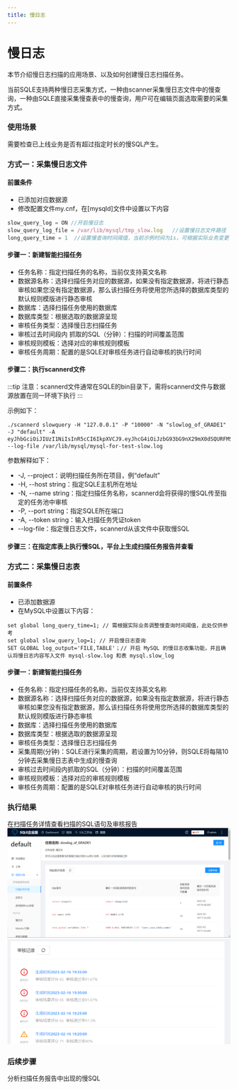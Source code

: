 ```yaml
---
title: 慢日志
---
```


# 慢日志
本节介绍慢日志扫描的应用场景、以及如何创建慢日志扫描任务。

当前SQLE支持两种慢日志采集方式，一种由scanner采集慢日志文件中的慢查询，一种由SQLE直接采集慢查表中的慢查询，用户可在编辑页面选取需要的采集方式。

### 使用场景
需要检查已上线业务是否有超过指定时长的慢SQL产生。


### 方式一：采集慢日志文件

#### 前置条件
* 已添加对应数据源
* 修改配置文件my.cnf，在[mysqld]文件中设置以下内容
```jsx title="[mysqld]"
slow_query_log = ON //开启慢日志
slow_query_log_file = /var/lib/mysql/tmp_slow.log   //设置慢日志文件路径
long_query_time = 1  //设置慢查询时间阈值，当前示例时间为1s，可根据实际业务变更
```

#### 步骤一：新建智能扫描任务
* 任务名称：指定扫描任务的名称，当前仅支持英文名称
* 数据源名称：选择扫描任务对应的数据源，如果没有指定数据源，将进行静态审核如果您没有指定数据源，那么该扫描任务将使用您所选择的数据库类型的默认规则模版进行静态审核
* 数据库：选择扫描任务使用的数据库
* 数据库类型：根据选取的数据源呈现
* 审核任务类型：选择慢日志扫描任务
* 审核过去时间段内 抓取的SQL（分钟）：扫描的时间覆盖范围
* 审核规则模板：选择对应的审核规则模板
* 审核任务周期：配置的是SQLE对审核任务进行自动审核的执行时间


#### 步骤二：执行scannerd文件
:::tip
注意：scannerd文件通常在SQLE的bin目录下，需将scannerd文件与数据源放置在同一环境下执行
::: 

示例如下：

```
./scannerd slowquery -H "127.0.0.1" -P "10000" -N "slowlog_of_GRADE1" -J "default" -A eyJhbGciOiJIUzI1NiIsInR5cCI6IkpXVCJ9.eyJhcG4iOiJzbG93bG9nX29mX0dSQURFMSIsImV4cCI6MTcwODA3MjMzNSwibmFtZSI6ImFkbWluIn0.ArU5HpU7aSSVrRutxSAwRFYahSx0_4RNzD4KB6LTfpM --log-file /var/lib/mysql/mysql-for-test-slow.log
```

参数解释如下：

* -J, --project：说明扫描任务所在项目，例“default”
* -H, --host string：指定SQLE主机所在地址
* -N, --name string：指定扫描任务名称，scannerd会将获得的慢SQL传至指定的任务池中审核
* -P, --port string：指定SQLE所在端口
* -A, --token string：输入扫描任务凭证token
* --log-file：指定慢日志文件，scannerd从该文件中获取慢SQL


#### 步骤三：在指定库表上执行慢SQL，平台上生成扫描任务报告并查看

### 方式二：采集慢日志表
#### 前置条件
* 已添加数据源
* 在MySQL中设置以下内容：
```
set global long_query_time=1; // 需根据实际业务调整慢查询时间阈值，此处仅供参考
set global slow_query_log=1; // 开启慢日志查询
SET GLOBAL log_output='FILE,TABLE'；// 开启 MySQL 的慢日志收集功能，并且确认将慢日志内容写入文件 mysql-slow.log 和表 mysql.slow_log
```

#### 步骤一：新建智能扫描任务
* 任务名称：指定扫描任务的名称，当前仅支持英文名称
* 数据源名称：选择扫描任务对应的数据源，如果没有指定数据源，将进行静态审核如果您没有指定数据源，那么该扫描任务将使用您所选择的数据库类型的默认规则模版进行静态审核
* 数据库：选择扫描任务使用的数据库
* 数据库类型：根据选取的数据源呈现
* 审核任务类型：选择慢日志扫描任务
* 采集周期(分钟)：SQLE进行采集的周期，若设置为10分钟，则SQLE将每隔10分钟去采集慢日志表中生成的慢查询
* 审核过去时间段内抓取的SQL（分钟）：扫描的时间覆盖范围
* 审核规则模板：选择对应的审核规则模板
* 审核任务周期：配置的是SQLE对审核任务进行自动审核的执行时间




### 执行结果
在扫描任务详情查看扫描的SQL语句及审核报告
![result](img/slowlog-result.png)
![result2](img/slowlog-result2.png)


### 后续步骤
分析扫描任务报告中出现的慢SQL





